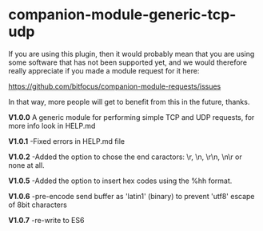 # companion-module-generic-tcp-udp

If you are using this plugin, 
then it would probably mean that you are using some software that has not been supported yet, 
and we would therefore really appreciate if you made a module request for it here:

https://github.com/bitfocus/companion-module-requests/issues

In that way, more people will get to benefit from this in the future, thanks.

**V1.0.0**
A generic module for performing simple TCP and UDP requests, for more info look in HELP.md

**V1.0.1**
-Fixed errors in HELP.md file

**V1.0.2**
-Added the option to chose the end caractors: \r, \n, \r\n, \n\r or none at all.

**V1.0.5**
-Added the option to insert hex codes using the %hh format.

**V1.0.6**
-pre-encode send buffer as 'latin1' (binary) to prevent 'utf8' escape of 8bit characters

**V1.0.7**
-re-write to ES6